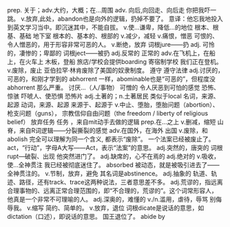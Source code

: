 prep. 关于；adv.大约，大概；在...周围
adv. 向后,向回走、向后走
你把我吓一跳。
v.放弃,此处，abandon也是向外的逻辑，扔掉不要了。
意译：他忘我地投入到英文学习当中。即沉迷其中，不能自拔。
v.使…谦卑，降低…的地位
根本、根基、基础
地下室
根本的、基本的、根部的
v.减少，减轻
v.痛恨，憎恶
可恨的、令人憎恶的，用于形容非常可恶的人。
v.断绝，放弃 词根jure——扔
adj. 可怜的，凄惨的；卑鄙的 词根ject——被扔
adj.反常的
正常的
adv.在飞机上，在船上，在火车上
木板，登船
旅店/学校会提供boarding
寄宿制学校
我们正在登机。
v.废除，废止
亚伯拉罕·林肯废除了美国的奴隶制度。
遵守
遵守法律
adj.讨厌的，可恶的，和刚才学到的 abhorrent 一样，abominable也是“可恶的”，但程度没 abhorrent 那么严重。
讨厌…（人/事物）
可憎的 令人厌恶到可怕的感觉
恐怖、惊骇
吓唬人、使恐惧
恐怖片
adj.土著的；n.土著居民 类似于local
名词，来源、起源
动词，来源、起源
来源于、起源于
v.中止、堕胎，堕胎问题（abortion）、枪支问题（guns）， 宗教信仰自由问题（the freedom / liberty of religious belief）
放弃任务
任务 ，来自mit动手去做的逻辑
prep.在…之上
v.删减，缩短
山脊，来自R词逻辑——分裂撕裂的感觉
adv.在国外，在海外
出国
v.废除，和 abolish 完全可以理解为同一个含义, 都表示“废除”。
一个法案已经被废止了。 act，“行动”，字母A大写——Act，表示“法案”的意思。
adj.突然的，唐突的 词根rupt—破裂、出现
他突然进门了。
adj.缺席的，心不在焉的
adj.绝对的
v.吸收，使…全神贯注
我已经被彻底迷住了。 absorbed 被动态，就是被吸引进去了——全神贯注的。
v.节制，放弃，避免 其名词是abstinence。
adj.抽象的
轨道、轨迹、路径，还有track、trace这两种说法，三者意思差不多。
adj.荒谬的，指远离合理事物的、远离正常合理范围的，即“不合理的，荒谬的”。这个词常形容人，
他真是一个非常不可理喻的人。
adj.深奥的，难懂的
v./n.滥用，虐待，辱骂
别侮辱我。
v.缩写
简约、简单的。
v.放弃，退位 词根dicate是说话的意思，如dictation（口述），即说话的意思。
国王退位了。
abide by

